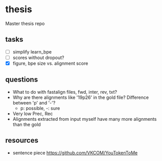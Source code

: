 # thesis

Master thesis repo

## tasks

* [ ] simplify learn_bpe
* [ ] scores without dropout?
* [X] figure, bpe size vs. alignment score

## questions

* What to do with fastalign files, fwd, inter, rev, txt?
* Why are there alignments like '19p26' in the gold file? Difference between 'p' and '-'?
  * p: possible, -: sure
* Very low Prec, Rec
* Alignments extracted from input myself have many more alignments than the gold

## resources

* sentence piece <https://github.com/VKCOM/YouTokenToMe>
